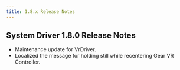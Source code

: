 ```yaml
---
title: 1.8.x Release Notes
---
```

## System Driver 1.8.0 Release Notes

* Maintenance update for VrDriver.
* Localized the message for holding still while recentering Gear VR Controller.
